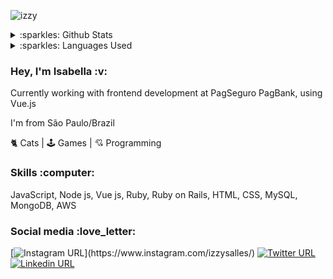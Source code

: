 ![izzy](https://user-images.githubusercontent.com/55500140/100650873-5ce02f00-3323-11eb-868e-d05a4f21b8ad.png)

<details>
  <summary>:sparkles: Github Stats</summary>
  <img src="https://github-readme-stats.vercel.app/api?username=izzysalles&theme=default" >
</details>

<details>
  <summary>:sparkles: Languages Used</summary>
  <img src="https://github-readme-stats.vercel.app/api/top-langs/?username=izzysalles&hide=html&layout=compact">
</details>

<h3 align="left">
  Hey, I'm Isabella :v:
</h3>

<p align="left">
  Currently working with frontend development at PagSeguro PagBank, using Vue.js

  I'm from São Paulo/Brazil

  🐈 Cats | 🕹️ Games | 💘 Programming
</p>

<h3 align="left">
  Skills :computer:
</h3>

<p align="left">
  JavaScript, Node js, Vue js, Ruby, Ruby on Rails, HTML, CSS, MySQL, MongoDB, AWS
<p align="left">
  
<h3 align="left">
  Social media :love_letter:
</h3>

[![Instagram URL](https://img.shields.io/twitter/url?color=%23fb3958&label=follow&logo=instagram&logoColor=%23fb3958&style=flat-square&url=https%3A%2F%2Fwww.instagram.com%2Falejorc_)](https://www.instagram.com/izzysalles/)
[![Twitter URL](https://img.shields.io/twitter/url?color=%231DA1F2&label=follow&logo=twitter&logoColor=%231DA1F2&style=flat-square&url=https%3A%2F%2Fwww.reddit.com%2Fuser%2FFatChicken277)](https://twitter.com/babellaaaa)
[![Linkedin URL](https://img.shields.io/twitter/url?color=%230072b1&label=connect&logo=linkedin&logoColor=%230072b1&style=flat-square&url=https%3A%2F%2Fwww.linkedin.com%2Fin%2Falejandro-ramirez-ciceros%2F)](https://www.linkedin.com/in/isabella-salles-515078181)


